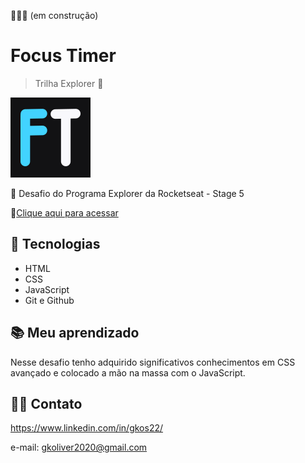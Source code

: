 👷🏻‍♀️ (em construção)
# Focus Timer

> Trilha Explorer 🚀

![preview](./assets/favicon.svg)

💜 Desafio do Programa Explorer da Rocketseat - Stage 5

🔗[Clique aqui para acessar](https://gksouza.github.io/focus-timer-2.0/)

## 🔰 Tecnologias

- HTML
- CSS
- JavaScript
- Git e Github

## 📚 Meu aprendizado

Nesse desafio tenho adquirido significativos conhecimentos em CSS avançado e colocado a mão na massa com o JavaScript.

## 🤸‍♀️ Contato

https://www.linkedin.com/in/gkos22/

e-mail: gkoliver2020@gmail.com